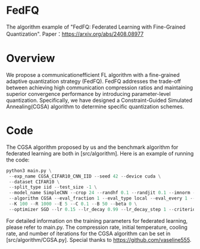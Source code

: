 # FedFQ
The algorithm example of "FedFQ: Federated Learning with Fine-Grained Quantization". Paper：https://arxiv.org/abs/2408.08977
# Overview 
We propose a communicationefficient FL algorithm with a fine-grained adaptive quantization strategy (FedFQ). FedFQ addresses the trade-off between achieving high communication compression ratios and
maintaining superior convergence performance by introducing parameter-level quantization.  Specifically, we have designed a Constraint-Guided Simulated Annealing(CGSA) algorithm to determine specific quantization schemes.
# Code
The CGSA algorithm proposed by us and the benchmark algorithm for federated learning are both in [src/algorithm]. Here is an example of running the code:
   ```python
python3 main.py \
    --exp_name CGSA_CIFAR10_CNN_IID --seed 42 --device cuda \
    --dataset CIFAR10 \
    --split_type iid --test_size -1 \
    --model_name SimpleCNN --crop 24 --randhf 0.1 --randjit 0.1 --imnorm --hidden_size 64 \
    --algorithm CGSA --eval_fraction 1 --eval_type local --eval_every 1 --eval_metrics acc1 acc5 \
    --K 100 --R 1000 --E 5 --C 0.1 --B 50 --beta 0 \
    --optimizer SGD --lr 0.15 --lr_decay 0.99 --lr_decay_step 1 --criterion CrossEntropyLoss
```
For detailed information on the training parameters for federated learning, please refer to main.py. The compression rate, initial temperature, cooling rate, and number of iterations for the CGSA algorithm can be set in [src/algorithm/CGSA.py].
Special thanks to https://github.com/vaseline555.
